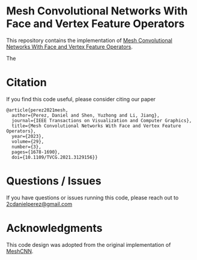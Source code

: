 # Mesh Convolutional Networks With Face and Vertex Feature Operators
This repository contains the implementation of [Mesh Convolutional Networks With Face and Vertex Feature Operators](https://ieeexplore.ieee.org/abstract/document/9619951). 

The 
# Citation
If you find this code useful, please consider citing our paper
```
@article{perez2021mesh,
  author={Perez, Daniel and Shen, Yuzhong and Li, Jiang},
  journal={IEEE Transactions on Visualization and Computer Graphics}, 
  title={Mesh Convolutional Networks With Face and Vertex Feature Operators}, 
  year={2023},
  volume={29},
  number={3},
  pages={1678-1690},
  doi={10.1109/TVCG.2021.3129156}}
```

# Questions / Issues
If you have questions or issues running this code, please reach out to 2cdanielperez@gmail.com
  
# Acknowledgments
This code design was adopted from the original implementation of [MeshCNN](https://github.com/ranahanocka/MeshCNN).
